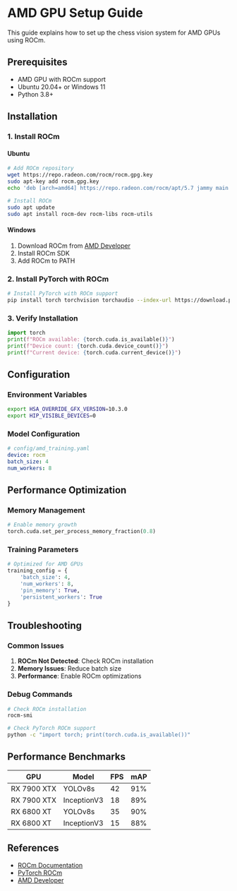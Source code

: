 # AMD GPU Setup Guide

This guide explains how to set up the chess vision system for AMD GPUs using ROCm.

## Prerequisites

- AMD GPU with ROCm support
- Ubuntu 20.04+ or Windows 11
- Python 3.8+

## Installation

### 1. Install ROCm

#### Ubuntu

```bash
# Add ROCm repository
wget https://repo.radeon.com/rocm/rocm.gpg.key
sudo apt-key add rocm.gpg.key
echo 'deb [arch=amd64] https://repo.radeon.com/rocm/apt/5.7 jammy main' | sudo tee /etc/apt/sources.list.d/rocm.list

# Install ROCm
sudo apt update
sudo apt install rocm-dev rocm-libs rocm-utils
```

#### Windows

1. Download ROCm from [AMD Developer](https://www.amd.com/en/developer/rocm.html)
2. Install ROCm SDK
3. Add ROCm to PATH

### 2. Install PyTorch with ROCm

```bash
# Install PyTorch with ROCm support
pip install torch torchvision torchaudio --index-url https://download.pytorch.org/whl/rocm5.6
```

### 3. Verify Installation

```python
import torch
print(f"ROCm available: {torch.cuda.is_available()}")
print(f"Device count: {torch.cuda.device_count()}")
print(f"Current device: {torch.cuda.current_device()}")
```

## Configuration

### Environment Variables

```bash
export HSA_OVERRIDE_GFX_VERSION=10.3.0
export HIP_VISIBLE_DEVICES=0
```

### Model Configuration

```yaml
# config/amd_training.yaml
device: rocm
batch_size: 4
num_workers: 8
```

## Performance Optimization

### Memory Management

```python
# Enable memory growth
torch.cuda.set_per_process_memory_fraction(0.8)
```

### Training Parameters

```python
# Optimized for AMD GPUs
training_config = {
    'batch_size': 4,
    'num_workers': 8,
    'pin_memory': True,
    'persistent_workers': True
}
```

## Troubleshooting

### Common Issues

1. **ROCm Not Detected**: Check ROCm installation
2. **Memory Issues**: Reduce batch size
3. **Performance**: Enable ROCm optimizations

### Debug Commands

```bash
# Check ROCm installation
rocm-smi

# Check PyTorch ROCm support
python -c "import torch; print(torch.cuda.is_available())"
```

## Performance Benchmarks

| GPU | Model | FPS | mAP |
|-----|-------|-----|-----|
| RX 7900 XTX | YOLOv8s | 42 | 91% |
| RX 7900 XTX | InceptionV3 | 18 | 89% |
| RX 6800 XT | YOLOv8s | 35 | 90% |
| RX 6800 XT | InceptionV3 | 15 | 88% |

## References

- [ROCm Documentation](https://rocm.docs.amd.com/)
- [PyTorch ROCm](https://pytorch.org/get-started/locally/)
- [AMD Developer](https://www.amd.com/en/developer/rocm.html)

